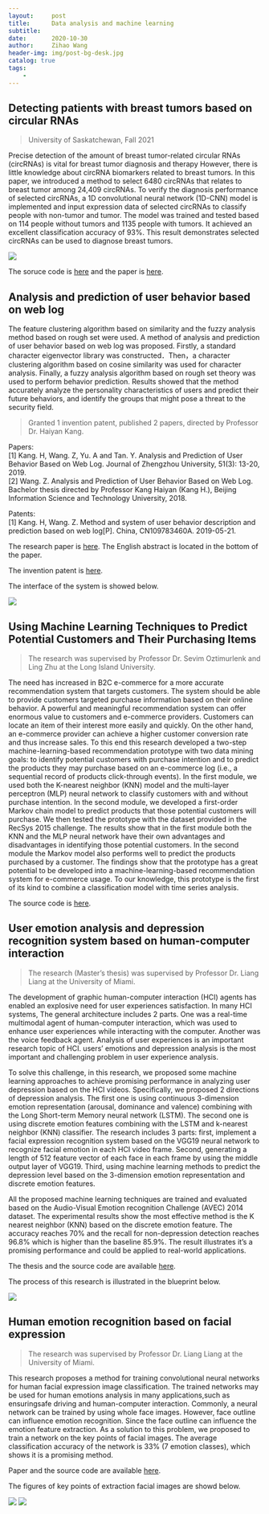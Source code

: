 ```yaml
---
layout:     post
title:      Data analysis and machine learning
subtitle:   
date:       2020-10-30
author:     Zihao Wang
header-img: img/post-bg-desk.jpg
catalog: true
tags:
    - 
---
```


## Detecting patients with breast tumors based on circular RNAs

>University of Saskatchewan, Fall 2021

Precise detection of the amount of breast tumor-related circular RNAs (circRNAs) is vital for breast tumor diagnosis and therapy However, there is little knowledge about circRNA biomarkers related to breast tumors. In this paper, we introduced a method to
select 6480 circRNAs that relates to breast tumor among 24,409 circRNAs. To verify the diagnosis performance of selected circRNAs, a 1D convolutional neural network (1D-CNN) model is implemented and input expression data of selected circRNAs to classify people with non-tumor and tumor. The model was trained and tested based on 114 people without tumors and 1135 people with tumors. It achieved an excellent classification accuracy of 93%. This result
demonstrates selected circRNAs can be used to diagnose breast tumors.

![](https://github.com/wangzh3/wangzh3.github.io/blob/master/upload/data%20analysis/cRNA.png?raw=true)

The soruce code is [here](https://github.com/wangzh3/Detecting-patients-with-breast-tumors-based-on-circular-RNAs/tree/main/code) and the paper is [here](https://github.com/wangzh3/Detecting-patients-with-breast-tumors-based-on-circular-RNAs/blob/main/Detecting%20patients%20with%20breast%20tumors%20based%20on%20circular%20RNAs.pdf).

## Analysis and prediction of user behavior based on web log

The feature clustering algorithm based on similarity and the fuzzy analysis method based on rough set were used. A method of analysis and prediction of user behavior based on web log was proposed. Firstly, a standard character eigenvector library was constructed．Then，a character clustering algorithm based on cosine similarity was used for character analysis. Finally, a fuzzy analysis algorithm based on rough set theory was used to perform behavior prediction. Results showed that the method accurately analyze the personality characteristics of users and predict their future behaviors, and identify the groups that might pose a threat to the security field.

>Granted 1 invention patent, published 2 papers, directed by Professor Dr. Haiyan Kang.

Papers:<br>
[1]	Kang. H, Wang. Z, Yu. A and Tan. Y. Analysis and Prediction of User Behavior Based on Web Log. Journal of   Zhengzhou University, 51(3): 13-20, 2019.<br>
[2]	Wang. Z. Analysis and Prediction of User Behavior Based on Web Log. Bachelor thesis directed by Professor Kang Haiyan (Kang H.), Beijing Information Science and  Technology University, 2018.

Patents:<br>
[1]	Kang. H, Wang. Z. Method and system of user behavior description and prediction based on web log[P]. China, CN109783460A. 2019-05-21.

The research paper is [here](https://github.com/wangzh3/wangzh3.github.io/blob/master/upload/Paper/Analysis%20and%20Prediction%20of%20User%20Behavior%20Based%20on%20Web%20Log.pdf). The English abstract is located in the bottom of the paper.

The invention patent is [here](https://github.com/wangzh3/wangzh3.github.io/blob/master/upload/Paper/Invention%20Title%20--%20User%20behavior%20depicting%20and%20predicting%20method%20and%20system%20based%20on%20web%20log.pdf).

The interface of the system is showed below.

![](https://raw.githubusercontent.com/wangzh3/wangzh3.github.io/master/upload/data%20analysis/log.jpg)

## Using Machine Learning Techniques to Predict Potential Customers and Their Purchasing Items
> The research was supervised by Professor Dr. Sevim Oztimurlenk and Ling Zhu at the Long Island University.

The need has increased in B2C e-commerce for a more accurate recommendation system that targets customers. The system should be able to provide customers targeted purchase information based on their online behavior. A powerful and meaningful recommendation system can offer enormous value to customers and e-commerce providers. Customers can locate an item of their interest more easily and quickly. On the other hand, an e-commerce provider can achieve a higher customer conversion rate and thus increase sales. To this end this research developed a two-step machine-learning-based recommendation prototype with two data mining goals: to identify potential customers with purchase intention and to predict the products they may purchase based on an e-commerce log (i.e., a sequential record of products click-through events). In the first module, we used both the K-nearest neighbor (KNN) model and the multi-layer perceptron (MLP) neural network to classify customers with and without purchase intention. In the second module, we developed a first-order Markov chain model to predict products that those potential customers will purchase. We then tested the prototype with the dataset provided in the RecSys 2015 challenge. The results show that in the first module both the KNN and the MLP neural network have their own advantages and disadvantages in identifying those potential customers. In the second module the Markov model also performs well to predict the products purchased by a customer. The findings show that the prototype has a great potential to be developed into a machine-learning-based recommendation system for e-commerce usage. To our knowledge, this prototype is the first of its kind to combine a classification model with time series analysis.

The source code is [here](https://github.com/wangzh3/Using-Machine-Learning-Techniques-to-Predict-Potential-Customers-and-Their-Purchasing-Items).

## User emotion analysis and depression recognition system based on human-computer interaction

>The research (Master’s thesis) was supervised by Professor Dr. Liang Liang at the University of Miami.

The development of graphic human-computer interaction (HCI) agents has enabled an explosive need for user experiences satisfaction. In many HCI systems, The general architecture includes 2 parts. One was a real-time multimodal agent of human-computer interaction, which was used to enhance user experiences while interacting with the computer. Another was the voice feedback agent. Analysis of user experiences is an important research topic of HCI. users’ emotions and depression analysis is the most important and challenging problem in user experience analysis.

To solve this challenge, in this research, we proposed some machine learning approaches to achieve promising performance in analyzing user depression based on the HCI videos. Specifically, we proposed 2 directions of depression analysis. The first one is using continuous 3-dimension emotion representation (arousal, dominance and valence) combining with the Long Short-term Memory neural network (LSTM). The second one is using discrete emotion features combining with the LSTM and k-nearest neighbor (KNN) classifier. The research includes 3 parts: first, implement a facial expression recognition system based on the VGG19 neural network to recognize facial emotion in each HCI video frame. Second, generating a length of 512 feature vector of each face in each frame by using the middle output layer of VGG19. Third, using machine learning methods to predict the depression level based on the 3-dimension emotion representation and discrete emotion features. 

All the proposed machine learning techniques are trained and evaluated based on the Audio-Visual Emotion recognition Challenge (AVEC) 2014 dataset. The experimental results show the most effective method is the K nearest neighbor (KNN) based on the discrete emotion feature. The accuracy reaches 70% and the recall for non-depression detection reaches 96.8% which is higher than the baseline 85.9%. The result illustrates it’s a promising performance and could be applied to real-world applications.

The thesis and the source code are available [here](https://github.com/wangzh3/USER-EMOTION-ANALYSIS-AND-DEPRESSION-RECOGNITION-SYSTEM-BASED-ON-HUMAN-COMPUTER-INTERACTION/blob/master/Zihao%20Wang%20csc794%20final%20report.pdf).

The process of this research is illustrated in the blueprint below.

![](https://raw.githubusercontent.com/wangzh3/wangzh3.github.io/master/upload/data%20analysis/master.png)


## Human emotion recognition based on facial expression

>The research was supervised by Professor Dr. Liang Liang at the University of Miami.

This research proposes a method for training convolutional neural networks for human facial expression image classification. The trained networks may be used for human emotions analysis in many applications,such as ensuringsafe driving and human-computer interaction. Commonly, a neural network can be trained by using whole face images. However, face outline can influence emotion recognition. Since the face outline can influence the emotion feature extraction. As a solution to this problem, we proposed to train a network on the key points of facial images. The average classification accuracy of the network is 33% (7 emotion classes), which shows it is a promising method.

Paper and the source code are available [here](https://github.com/wangzh3/facial-emotion-recognition/blob/master/Human%20emotion%20recognition%20based%20on%20facial%20expression.pdf).

The figures of key points of extraction facial images are showd below.

![](https://raw.githubusercontent.com/wangzh3/wangzh3.github.io/master/upload/data%20analysis/facial%20emo.jpg)
![](https://raw.githubusercontent.com/wangzh3/wangzh3.github.io/master/upload/data%20analysis/facial%20emotion.jpg)
